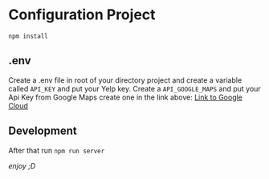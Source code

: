 # Configuration Project

`npm install`
   
 ## .env
 Create a .env file in root of your directory project and create a variable called `API_KEY` and put your Yelp key. Create a `API_GOOGLE_MAPS` and put your Api Key from Google Maps create one in the link above:
 [Link to Google Cloud](https://console.cloud.google.com/)

## Development
After that run `npm run server`

*enjoy ;D*
